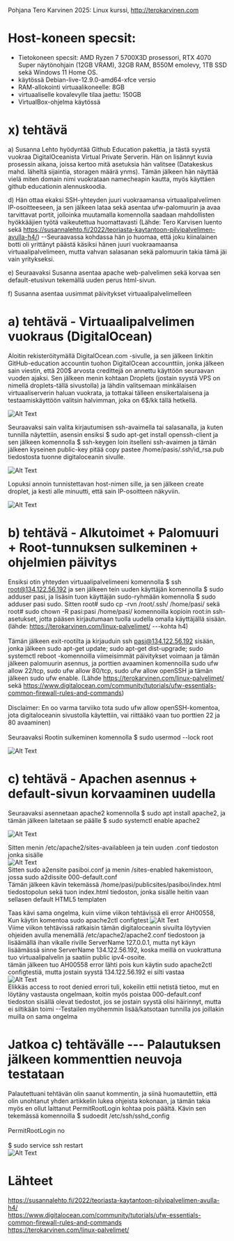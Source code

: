 Pohjana Tero Karvinen 2025: Linux kurssi, http://terokarvinen.com

# Host-koneen specsit:

- Tietokoneen specsit: AMD Ryzen 7 5700X3D prosessori, RTX 4070 Super näytönohjain (12GB VRAM), 32GB RAM, B550M emolevy, 1TB SSD sekä Windows 11 Home OS.
- käytössä Debian-live-12.9.0-amd64-xfce versio
- RAM-allokointi virtuaalikoneelle: 8GB
- virtuaaliselle kovalevylle tilaa jaettu: 150GB
- VirtualBox-ohjelma käytössä

# x) tehtävä

a) Susanna Lehto hyödyntää Github Education pakettia, ja tästä syystä vuokraa DigitalOceanista Virtual Private Serverin. Hän on lisännyt kuvia prosessin aikana, joissa kertoo mitä asetuksia hän valitsee (Datakeskus mahd. läheltä sijaintia, storagen määrä ynms). Tämän jälkeen hän näyttää vielä miten domain nimi vuokrataan namecheapin kautta, myös käyttäen github educationin alennuskoodia.

d) Hän ottaa ekaksi SSH-yhteyden juuri vuokraamansa virtuaalipalvelimen IP-osoitteeseen, ja sen jälkeen lataa sekä asentaa ufw-palomuurin ja avaa tarvittavat portit, jolloinka muutamalla komennolla saadaan mahdollisten hyökkääjien työtä vaikeutettua huomattavasti (Lähde: Tero Karvisen luento sekä https://susannalehto.fi/2022/teoriasta-kaytantoon-pilvipalvelimen-avulla-h4/) --Seuraavassa kohdassa hän jo huomaa, että joku kiinalainen botti oli yrittänyt päästä käsiksi hänen juuri vuokraamaansa virtuaalipalvelimeen, mutta vahvan salasanan sekä palomuurin takia tämä jäi vain yritykseksi. 

e) Seuraavaksi Susanna asentaa apache web-palvelimen sekä korvaa sen default-etusivun tekemällä uuden perus html-sivun.

f) Susanna asentaa uusimmat päivitykset virtuaalipalvelimelleen


# a) tehtävä - Virtuaalipalvelimen vuokraus (DigitalOcean)

Aloitin rekisteröitymällä DigitalOcean.com -sivulle, ja sen jälkeen linkitin GitHub-education accountin tuohon DigitalOcean accounttiin, jonka jälkeen sain viestin, että 200$ arvosta credittejä on annettu käyttöön seuraavan vuoden ajaksi. 
Sen jälkeen menin kohtaan Droplets (jostain syystä VPS on nimellä droplets-tällä sivustolla) ja lähdin valitsemaan minkälaisen virtuaaliserverin haluan vuokrata, ja tottakai tälleen ensikertalaisena ja testaamiskäyttöön valitsin halvimman, joka on 6$/kk tällä hetkellä. 

![Alt Text](images/Week4image1.png)

Seuraavaksi sain valita kirjautumisen ssh-avaimella tai salasanalla, ja kuten tunnilla näytettiin, asensin ensiksi $ sudo apt-get install openssh-client ja sen jälkeen komennolla $ ssh-keygen loin itselleni ssh-avaimen ja tämän jälkeen kyseinen public-key pitää copy pastee /home/pasis/.ssh/id_rsa.pub tiedostosta tuonne digitaloceanin sivulle.

![Alt Text](images/Week4image2.png)

Lopuksi annoin tunnistettavan host-nimen sille, ja sen jälkeen create droplet, ja kesti alle minuutti, että sain IP-osoitteen näkyviin. 

![Alt Text](images/Week4image3.png)


# b) tehtävä - Alkutoimet + Palomuuri + Root-tunnuksen sulkeminen + ohjelmien päivitys

Ensiksi otin yhteyden virtuaalipalvelimeeni komennolla $ ssh root@134.122.56.192 ja sen jälkeen tein uuden käyttäjän komennolla $ sudo adduser pasi, ja lisäsin tuon käyttäjän sudo-ryhmään komennolla $ sudo adduser pasi sudo. Sitten root# sudo cp -rvn /root/.ssh/ /home/pasi/ sekä 
root# sudo chown -R pasi:pasi /home/pasi/ komennoilla kopioin root:in ssh-asetukset, jotta pääsen kirjautumaan tuolla uudella omalla käyttäjällä sisään. (lähde: https://terokarvinen.com/linux-palvelimet/  ---kohta h4)
<br>
<br>
Tämän jälkeen exit-rootilta ja kirjauduin ssh pasi@134.122.56.192 sisään, jonka jälkeen sudo apt-get update; sudo apt-get dist-upgrade; sudo systemctl reboot -komennoilla viimeisimmät päivitykset voimaan ja tämän jälkeen palomuurin asennus, ja porttien avaaminen komennoilla sudo ufw allow 22/tcp, sudo ufw allow 80/tcp, sudo ufw allow openSSH ja tämän jälkeen sudo ufw enable. (Lähde https://terokarvinen.com/linux-palvelimet/  sekä https://www.digitalocean.com/community/tutorials/ufw-essentials-common-firewall-rules-and-commands) <br>
<br>
Disclaimer: En oo varma tarviiko tota sudo ufw allow openSSH-komentoa, jota digitaloceanin sivustolla käytettiin, vai riittääkö vaan tuo porttien 22 ja 80 avaaminen)
<br>
<br>
Seuraavaksi Rootin sulkeminen komennolla $ sudo usermod --lock root 

![Alt Text](images/Week4image4.png)

#  c) tehtävä - Apachen asennus + default-sivun korvaaminen uudella

Seuraavaksi asennetaan apache2 komennolla $ sudo apt install apache2, ja tämän jälkeen laitetaan se päälle $ sudo systemctl enable apache2

![Alt Text](images/Week4image5.png)

Sitten menin /etc/apache2/sites-availableen ja tein uuden .conf tiedoston jonka sisälle 
<br>
![Alt Text](images/Week4image8.png)
<br>
Sitten sudo a2ensite pasiboi.conf ja menin /sites-enabled hakemistoon, jossa sudo a2dissite 000-default.conf <br>
Tämän jälkeen kävin tekemässä /home/pasi/publicsites/pasiboi/index.html tiedostopolun sekä tuon index.html tiedoston, jonka sisälle heitin vaan sellasen default HTML5 templaten


Taas kävi sama ongelma, kuin viime viikon tehtävissä eli error AH00558, Kun käytin komentoa sudo apache2ctl configtest
![Alt Text](images/Week4image7.png)
<br>
Viime viikon tehtävissä ratkaisin tämän digitaloceanin sivuilta löytyvien ohjeiden avulla menemällä /etc/apache2/apache2.conf tiedostoon ja lisäämällä ihan vikalle riville ServerName 127.0.0.1, mutta nyt käyn lisäämässä sinne ServerName 134.122.56.192, koska meillä on vuokrattuna tuo virtuaalipalvelin ja saatiin public ipv4-osoite.
<br>
tämän jälkeen tuo AH00558 error lähti pois kun käytin sudo apache2ctl configtestiä, mutta jostain syystä 134.122.56.192 ei silti vastaa
<br>
![Alt Text](images/Week4image9.png)
<br>
Elikkäs access to root denied errori tuli, kokeilin ettii netistä tietoo, mut en löytäny vastausta ongelmaan, koitin myös poistaa 000-default.conf tiedoston sisällä olevat tiedostot, jos se jostain syystä olisi häirinnyt, mutta ei siltikään toimi --Testailen myöhemmin lisää/katsotaan tunnilla jos joillakin muilla on sama ongelma

# Jatkoa c) tehtävälle  --- Palautuksen jälkeen kommenttien neuvoja testataan

Palautettuani tehtävän olin saanut kommentin, ja siinä huomautettiin, että olin unohtanut yhden artikkelin lukea ohjeista kokonaan, ja tämän takia myös en ollut laittanut PermitRootLogin kohtaa pois päältä. Kävin sen tekemässä komennoilla $ sudoedit /etc/ssh/sshd_config <br>
    <br>
    PermitRootLogin no <br>
    <br>
$ sudo service ssh restart
<br>
![Alt Text](images/Week4image10.png)


# Lähteet
https://susannalehto.fi/2022/teoriasta-kaytantoon-pilvipalvelimen-avulla-h4/ <br>
https://www.digitalocean.com/community/tutorials/ufw-essentials-common-firewall-rules-and-commands <br>
https://terokarvinen.com/linux-palvelimet/
